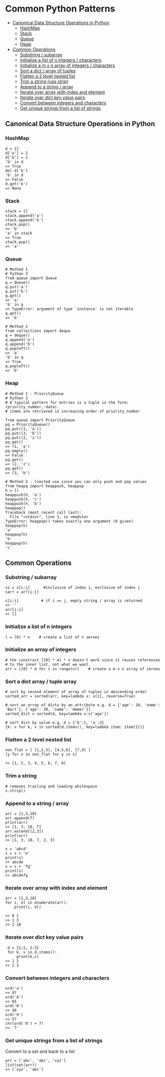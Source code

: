 # Common Python Patterns

* [Canonical Data Structure Operations in Python](#canonical-data-structure-operations-in-python)
  * [HashMap](#hashmap)    
  * [Stack](#stack)
  * [Queue](#queue)
  * [Heap](#heap)
* [Common Operations](#common-operations)
  * [Substring / subarray](#substring--subarray)
  * [Initialize a list of n integers / characters](#initialize-a-list-of-n-integers)  
  * [Initialize a m x n array of integers / characters](#initialize-an-array-of-integers)  
  * [Sort a dict / array of tuples](#sort-a-dict--array-of-tuples)
  * [Flatten a 2 level nested list](#flatten-a-2-level-nested-list)
  * [Trim a string (use strip)](#trim-a-string)
  * [Append to a string / array](#append-to-a-string--array)
  * [Iterate over array with index and element](#iterate-over-array-with-index-and-element)
  * [Iterate over dict key value pairs](#iterate-over-dict-key-value-pairs)
  * [Convert between integers and characters](#convert-between-integers-and-characters) 
  * [Get unique strings from a list of strings](#get-unique-strings-from-a-list-of-strings)

## Canonical Data Structure Operations in Python

### HashMap
```
d = {}
d['a'] = 2
d['b'] = 1
'b' in d
=> True
del d['b']
'b' in d
=> False
d.get('b')
=> None
```

### Stack  
```
stack = []
stack.append('a')
stack.append('b')
stack.pop()
=> 'b'
'a' in stack
=> True
stack.pop()
=> 'a'
```
### Queue
```
# Method 1
# Python 3
from queue import Queue 
q = Queue()
q.put('a') 
q.put('b')
q.get()
=> 'a'
'b' in q
=> TypeError: argument of type 'instance' is not iterable
q.get()
=> 'b'

# Method 2
from collections import deque 
q = deque()
q.append('a') 
q.append('b')
q.popleft()
=> 'a'
'b' in q
=> True
q.popleft()
=> 'b'

```

### Heap
```
# Method 1 - PriorityQueue
# Python 3
# A typical pattern for entries is a tuple in the form: (priority_number, data).
# items are retrieved in increasing order of priority_number

from queue import PriorityQueue 
pq = PriorityQueue()
pq.put((1, 'a'))
pq.put((3, 'b'))
pq.put((2, 'z'))
pq.get()
=> (1, 'a')
pq.empty()
=> False
pq.get()
=> (2, 'z')
pq.get()
=> (3, 'b')

# Method 2 - limited use since you can only push and pop values
from heapq import heappush, heappop
h = []
heappush(h, 'a')
heappush(h, 'c')
heappush(h, 'b')
heappop()
Traceback (most recent call last):
  File "<stdin>", line 1, in <module>
TypeError: heappop() takes exactly one argument (0 given)
heappop(h)
'a'
heappop(h)
'b'
heappop(h)
'c'
```

## Common Operations
      
### Substring / subarray
```
ss = s[i:j]      #inclusive of index i, exclusive of index j
sarr = arr[i:j]

s[i:i]          # if i == j, empty string / array is returned
>> ''
arr[i:i]
>> []
```
### Initialize a list of n integers
```
l = [0] * n    # create a list of n zeroes
```

### Initialize an array of integers
```
# the construct [[0] * m] * n doesn't work since it reuses references 
# to the inner list, not what we want.
arr = [[0] * m for i in range(n)]    # create a m x n array of zeroes
```

### Sort a dict array / tuple array
```
# sort by second element of array of tuples in descending order
sorted_arr = sorted(arr, key=lambda x: x[1], reverse=True)

# sort an array of dicts by an attribute e.g. d = {'age': 10, 'name': 'Bart'}, {'age': 39, 'name': 'Homer'}]
sorted_dict = sorted(d, key=lambda x:x['age'])

# sort dict by value e.g. d = {'b':1, 'a':2}
{k: v for k, v in sorted(d.items(), key=lambda item: item[1])}
```
### Flatten a 2 level nested list
```
non_flat = [ [1,2,3], [4,5,6], [7,8] ]
[y for x in non_flat for y in x]

>> [1, 2, 3, 4, 5, 6, 7, 8]
```
### Trim a string
```
# removes trailing and leading whitespace
s.strip()
```

### Append to a string / array
```
arr = [1,3,10]
arr.append(7)
print(arr)
>> [1, 3, 10, 7]
arr.extend([2,3])
print(arr)
>> [1, 3, 10, 7, 2, 3]

s = 'abcd'
s = s + 'e'
print(s)
>> abcde
s = s + 'fg'
print(s)
>> abcdefg

```

### Iterate over array with index and element
```
arr = [1,3,10]
for i, el in enumerate(arr):
    print(i, el)

>> 0 1
>> 1 3
>> 2 10
```

### Iterate over dict key value pairs
```
 d = {1:2, 2:3}
 for k, v in d.items():
     print(k,v)
>> 1 2
>> 2 3
```

### Convert between integers and characters  
```
ord('a')
>> 97
ord('A')
>> 65
ord('0')
>> 48
ord('9')
>> 57
chr(ord('0') + 7)
>> '7'
```

### Get unique strings from a list of strings
Convert to a set and back to a list
```
arr = ['abc', 'abc', 'xyz']
list(set(arr))
>> ['xyz', 'abc']
```
